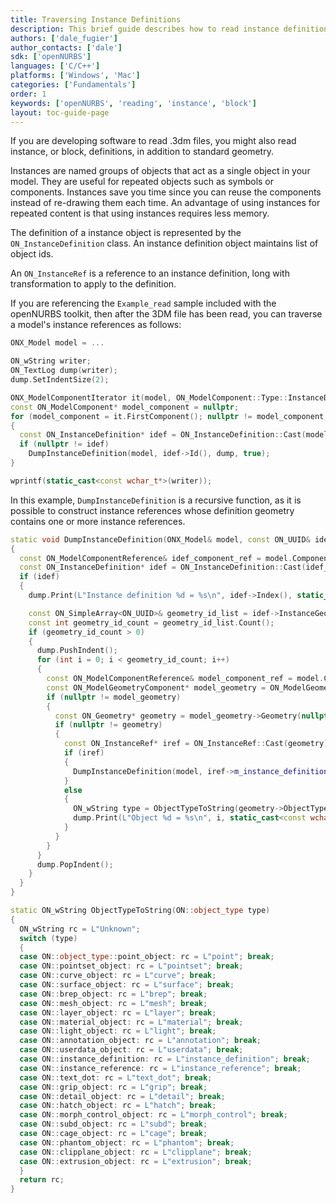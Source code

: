 ```yaml
---
title: Traversing Instance Definitions
description: This brief guide describes how to read instance definitions using the openNURBS toolkit.
authors: ['dale_fugier']
author_contacts: ['dale']
sdk: ['openNURBS']
languages: ['C/C++']
platforms: ['Windows', 'Mac']
categories: ['Fundamentals']
order: 1
keywords: ['openNURBS', 'reading', 'instance', 'block']
layout: toc-guide-page
---
```


If you are developing software to read .3dm files, you might also read instance, or block, definitions, in addition to standard geometry.

Instances are named groups of objects that act as a single object in your model. They are useful for repeated objects such as symbols or components. Instances save you time since you can reuse the components instead of re-drawing them each time. An advantage of using instances for repeated content is that using instances requires less memory.

The definition of a instance object is represented by the ```ON_InstanceDefinition``` class.  An instance definition object maintains list of object ids.

An ```ON_InstanceRef``` is a reference to an instance definition,  long with transformation to apply to the definition.

If you are referencing the `Example_read` sample included with the openNURBS toolkit, then after the 3DM file has been read, you can traverse a model's instance references as follows:

```cpp
ONX_Model model = ...

ON_wString writer;
ON_TextLog dump(writer);
dump.SetIndentSize(2);

ONX_ModelComponentIterator it(model, ON_ModelComponent::Type::InstanceDefinition);
const ON_ModelComponent* model_component = nullptr;
for (model_component = it.FirstComponent(); nullptr != model_component; model_component = it.NextComponent())
{
  const ON_InstanceDefinition* idef = ON_InstanceDefinition::Cast(model_component);
  if (nullptr != idef)
    DumpInstanceDefinition(model, idef->Id(), dump, true);
}

wprintf(static_cast<const wchar_t*>(writer));

```

In this example, ```DumpInstanceDefinition``` is a recursive function, as it is possible to construct instance references whose definition geometry contains one or more instance references.

```cpp
static void DumpInstanceDefinition(ONX_Model& model, const ON_UUID& idef_id, ON_TextLog& dump, bool bRoot)
{
  const ON_ModelComponentReference& idef_component_ref = model.ComponentFromId(ON_ModelComponent::Type::InstanceDefinition, idef_id);
  const ON_InstanceDefinition* idef = ON_InstanceDefinition::Cast(idef_component_ref.ModelComponent());
  if (idef)
  {
    dump.Print(L"Instance definition %d = %s\n", idef->Index(), static_cast<const wchar_t*>(idef->Name()));

    const ON_SimpleArray<ON_UUID>& geometry_id_list = idef->InstanceGeometryIdList();
    const int geometry_id_count = geometry_id_list.Count();
    if (geometry_id_count > 0)
    {
      dump.PushIndent();
      for (int i = 0; i < geometry_id_count; i++)
      {
        const ON_ModelComponentReference& model_component_ref = model.ComponentFromId(ON_ModelComponent::Type::ModelGeometry, geometry_id_list[i]);
        const ON_ModelGeometryComponent* model_geometry = ON_ModelGeometryComponent::Cast(model_component_ref.ModelComponent());
        if (nullptr != model_geometry)
        {
          const ON_Geometry* geometry = model_geometry->Geometry(nullptr);
          if (nullptr != geometry)
          {
            const ON_InstanceRef* iref = ON_InstanceRef::Cast(geometry);
            if (iref)
            {
              DumpInstanceDefinition(model, iref->m_instance_definition_uuid, dump, false);
            }
            else
            {
              ON_wString type = ObjectTypeToString(geometry->ObjectType());
              dump.Print(L"Object %d = %s\n", i, static_cast<const wchar_t*>(type));
            }
          }
        }
      }
      dump.PopIndent();
    }
  }
}

static ON_wString ObjectTypeToString(ON::object_type type)
{
  ON_wString rc = L"Unknown";
  switch (type)
  {
  case ON::object_type::point_object: rc = L"point"; break;
  case ON::pointset_object: rc = L"pointset"; break;
  case ON::curve_object: rc = L"curve"; break;
  case ON::surface_object: rc = L"surface"; break;
  case ON::brep_object: rc = L"brep"; break;
  case ON::mesh_object: rc = L"mesh"; break;
  case ON::layer_object: rc = L"layer"; break;
  case ON::material_object: rc = L"material"; break;
  case ON::light_object: rc = L"light"; break;
  case ON::annotation_object: rc = L"annotation"; break;
  case ON::userdata_object: rc = L"userdata"; break;
  case ON::instance_definition: rc = L"instance_definition"; break;
  case ON::instance_reference: rc = L"instance_reference"; break;
  case ON::text_dot: rc = L"text_dot"; break;
  case ON::grip_object: rc = L"grip"; break;
  case ON::detail_object: rc = L"detail"; break;
  case ON::hatch_object: rc = L"hatch"; break;
  case ON::morph_control_object: rc = L"morph_control"; break;
  case ON::subd_object: rc = L"subd"; break;
  case ON::cage_object: rc = L"cage"; break;
  case ON::phantom_object: rc = L"phantom"; break;
  case ON::clipplane_object: rc = L"clipplane"; break;
  case ON::extrusion_object: rc = L"extrusion"; break;
  }
  return rc;
}
```